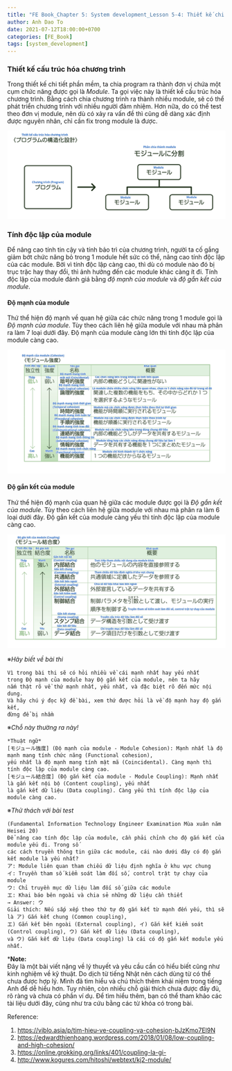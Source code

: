 ```yaml
---
title: "FE Book_Chapter 5: System development_Lesson 5-4: Thiết kế chi tiết phần mềm"
author: Anh Dao To
date: 2021-07-12T18:00:00+0700
categories: [FE_Book]
tags: [system_development]
---
```

### Thiết kế cấu trúc hóa chương trình
Trong thiết kế chi tiết phần mềm, ta chia program ra thành đơn vị chứa một cụm chức năng được gọi là *Module*. Ta gọi việc này là thiết kế cấu trúc hóa chương trình. Bằng cách chia chương trình ra thành nhiều module, sẽ có thể phát triển chương trình với nhiều người đảm nhiệm. Hơn nữa, do có thể test theo đơn vị module, nên dù có xảy ra vấn đề thì cũng dễ dàng xác định được nguyên nhân, chỉ cần fix trong module là được.

![](program-structured-design.png)

### Tính độc lập của module
Để nâng cao tính tin cậy và tính bảo trì của chương trình, người ta cố gắng giảm bớt chức năng bỏ trong 1 module hết sức có thể, nâng cao tính độc lập của các module. Bởi vì tính độc lập càng cao, thì dù có module nào đó bị trục trặc hay thay đổi, thì ảnh hưởng đến các module khác càng ít đi. Tính độc lập của module đánh giá bằng *độ mạnh của module* và *độ gắn kết của module*.

#### Độ mạnh của module
Thứ thể hiện độ mạnh về quan hệ giữa các chức năng trong 1 module gọi là *Độ mạnh của module*. Tùy theo cách liên hệ giữa module với nhau mà phân ra làm 7 loại dưới đây. Độ mạnh của module càng lớn thì tính độc lập của module càng cao.

![](module-cohesion.png)

#### Độ gắn kết của module
Thứ thể hiện độ mạnh của quan hệ giữa các module được gọi là *Độ gắn kết của module*. Tùy theo cách liên hệ giữa module với nhau mà phân ra làm 6 loại dưới đây. Độ gắn kết của module càng yếu thì tính độc lập của module càng cao.

![](module-coupling.png)

※*Hãy biết về bài thi*

    Vì trong bài thi sẽ có hỏi nhiều về cái mạnh nhất hay yếu nhất
    trong Độ mạnh của module hay Độ gắn kết của module, nên ta hãy 
    nắm thật rõ về thứ mạnh nhất, yếu nhất, và đặc biệt rõ đến mức nội dung. 
    Và hãy chú ý đọc kỹ đề bài, xem thứ được hỏi là về độ mạnh hay độ gắn kết, 
    đừng để bị nhầm 

※*Chỗ này thường ra này!*

    *Thuật ngữ*
    [モジュール強度] (Độ mạnh của module - Module Cohesion): Mạnh nhất là độ mạnh mang tính chức năng (Functional cohesion), 
    yếu nhất là độ mạnh mang tính mật mã (Coincidental). Càng mạnh thì tính độc lập của module càng cao.
    [モジュール結合度] (Độ gắn kết của module - Module Coupling): Mạnh nhất là gắn kết nội bộ (Content coupling), yếu nhất 
    là gắn kết dữ liệu (Data coupling). Càng yếu thì tính độc lập của module càng cao.

※*Thử thách với bài test*

    (Fundamental Information Technology Engineer Examination Mùa xuân năm Heisei 20)
    Để nâng cao tính độc lập của module, cần phải chỉnh cho độ gắn kết của module yếu đi. Trong số 
    các cách truyền thông tin giữa các module, cái nào dưới đây có độ gắn kết module là yếu nhất?
    ア: Module liên quan tham chiếu dữ liệu định nghĩa ở khu vực chung
    イ: Truyền tham số kiểm soát làm đối số, control trật tự chạy của module
    ウ: Chỉ truyền mục dữ liệu làm đối số giữa các module
    エ: Khai báo bên ngoài và chia sẻ những dữ liệu cần thiết
    → Answer: ウ
    Giải thích: Nếu sắp xếp theo thứ tự độ gắn kết từ mạnh đến yếu, thì sẽ là ア) Gắn kết chung (Common coupling), 
    エ) Gắn kết bên ngoài (External coupling), イ) Gắn kết kiểm soát (Control coupling), ウ) Gắn kết dữ liệu (Data coupling), 
    và ウ) Gắn kết dữ liệu (Data coupling) là cái có độ gắn kết module yếu nhất.

***Note:**   
Đây là một bài viết nặng về lý thuyết và yêu cầu cần có hiểu biết cũng như kinh nghiệm về kỹ thuật. Do dịch từ tiếng Nhật nên cách dùng từ có thể chưa được hợp lý. Mình đã tìm hiểu và chú thích thêm khái niệm trong tiếng Anh để dễ hiểu hơn. Tuy nhiên, còn nhiều chỗ giải thích chưa được đầy đủ, rõ ràng và chưa có phần ví dụ. Để tìm hiểu thêm, bạn có thể tham khảo các tài liệu dưới đây, cũng như tra cứu bằng các từ khóa có trong bài.

Reference: 
1) https://viblo.asia/p/tim-hieu-ve-coupling-va-cohesion-bJzKmo7El9N
2) https://edwardthienhoang.wordpress.com/2018/01/08/low-coupling-and-high-cohesion/
3) https://online.grokking.org/links/401/coupling-la-gi-
4) http://www.kogures.com/hitoshi/webtext/kj2-module/